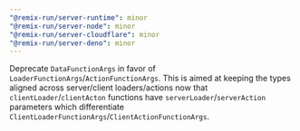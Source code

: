 ```yaml
---
"@remix-run/server-runtime": minor
"@remix-run/server-node": minor
"@remix-run/server-cloudflare": minor
"@remix-run/server-deno": minor
---
```


Deprecate `DataFunctionArgs` in favor of `LoaderFunctionArgs`/`ActionFunctionArgs`. This is aimed at keeping the types aligned across server/client loaders/actions now that `clientLoader`/`clientActon` functions have `serverLoader`/`serverAction` parameters which differentiate `ClientLoaderFunctionArgs`/`ClientActionFunctionArgs`.
